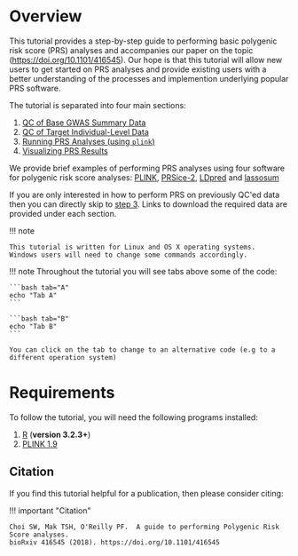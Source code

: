# Overview 
This tutorial provides a step-by-step guide to performing basic polygenic risk score (PRS) analyses and accompanies our paper on the topic (https://doi.org/10.1101/416545). Our hope is that this tutorial will allow new users to get started on PRS analyses and provide existing users with a better understanding of the processes and implemention underlying popular PRS software.

The tutorial is separated into four main sections:

1. [QC of Base GWAS Summary Data](base.md)
2. [QC of Target Individual-Level Data](target.md)
3. [Running PRS Analyses (using `plink`)](plink.md)
4. [Visualizing PRS Results](plink_visual.md)

We provide brief examples of performing PRS analyses using four software for polygenic risk score analyses: [PLINK](plink.md), [PRSice-2](prsice.md), [LDpred](ldpred.md) and [lassosum](lassosum.md)

If you are only interested in how to perform PRS on previously QC'ed data then you can directly skip to [step 3](plink.md). Links to download the required data are provided under each section.

!!! note

    This tutorial is written for Linux and OS X operating systems. 
    Windows users will need to change some commands accordingly.

!!! note
    Throughout the tutorial you will see tabs above some of the code:

    ```bash tab="A"
    echo "Tab A"
    ```

    ```bash tab="B"
    echo "Tab B"
    ```

    You can click on the tab to change to an alternative code (e.g to a different operation system)

# Requirements
To follow the tutorial, you will need the following programs installed:

1. [R](https://www.r-project.org/) (**version 3.2.3+**)
2. [PLINK 1.9](https://www.cog-genomics.org/plink2)

## Citation
If you find this tutorial helpful for a publication, then please consider citing:

!!! important "Citation"

    Choi SW, Mak TSH, O'Reilly PF.  A guide to performing Polygenic Risk Score analyses. 
    bioRxiv 416545 (2018). https://doi.org/10.1101/416545
